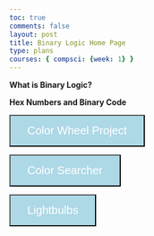 ```yaml
---
toc: true
comments: false
layout: post
title: Binary Logic Home Page
type: plans
courses: { compsci: {week: 1} }
---
```

<html lang="en">
<head>
  <meta charset="UTF-8">
  <meta name="viewport" content="width=device-width, initial-scale=1.0">
  <title>Color Binary Logic Home Page</title>
</head>
<body>

<p><strong> What is Binary Logic? </strong></p>

<div>
<p><strong> Hex Numbers and Binary Code </strong></p?>

<div>
  <button onclick="window.location.href='/Nighthawk-Pages/2023/11/14/COLORWHEEL.html'" style="background-color: #add8e6; color: white; padding: 15px 30px; font-size: 20px; cursor: pointer;">Color Wheel Project</button>
  <div>

  <button onclick="window.location.href='/Nighthawk-Pages/2023/11/16/COLOR_SEARCH.html'" style="background-color: #add8e6; color: white; padding: 15px 30px; font-size: 20px; cursor: pointer;">Color Searcher</button>
  <div>

<button onclick="window.location.href='/Nighthawk-Pages/2023/11/16/LIGHTBULB.html'" style="background-color: #add8e6; color: white; padding: 15px 30px; font-size: 20px; cursor: pointer;">Lightbulbs</button>
</body>
</html>

